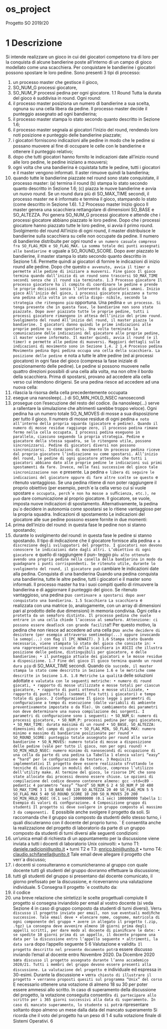 # os_project

Progetto SO 2019/20

# 1 Descrizione
Si intende realizzare un gioco in cui dei giocatori competono tra di loro per la conquista di alcune bandierine poste
all’interno di un campo di gioco modellato come una scacchiera. Per conquistare le bandierine i giocatori possono
spostare le loro pedine.
Sono presenti 3 tipi di processo:
1. un processo master che gestisce il gioco,
2. SO_NUM_G processi giocatore,
3. SO_NUM_P processi pedina per ogni giocatore.
1.1 Round
Tutta la durata del gioco è suddivisa in round. Ogni round:
1. il processo master posiziona un numero di bandierine a sua scelta, ognuna su una cella libera da pedine. Il processo master decide il punteggio assegnato ad ogni bandierina;
2. il processo master stampa lo stato secondo quanto descritto in Sezione 1.6;
3. il processo master segnala ai giocatori l’inizio del round, rendendo loro noti posizione e punteggio delle bandierine piazzate;
4. i giocatori forniscono indicazioni alle pedine in modo che le pedine si possano muovere al ﬁne di occupare le celle con le bandierine e ottenere il punteggio relativo;
5. dopo che tutti giocatori hanno fornito le indicazioni date all’inizio round alle loro pedine, le pedine iniziano a mouversi;
6. ogni volta che una bandierina è cquistata tutte le pedine, tutti i giocatori e il master vengono informati. Il aster rimuove quindi la bandierina;
7. quando tutte le bandierine piazzate nel round sono state conquistate, il processo master:
(a) termina il round
(b) stampa lo stato secondo quanto descritto in Sezione 1.6;
(c) piazza le nuove bandierine e avvia un nuovo round.
Se un round dura più di SO_MAX_TIME secondi, il processo master ne è informato e termina il gioco, stampando lo
stato (come descritto in Sezione 1.6).
1.2 Processo master
Inizio gioco Il master genera una scacchiera rettangolare di dimensioni SO_BASE e SO_ALTEZZA. Poi genera
SO_NUM_G processi giocatore e attende che i processi giocatore abbiano piazzato le loro pedine. Dopo che i processi
giocatore hanno piazzato tutte le loro pedine, si avvia il primo round.
Svolgimento del round All’inizio di ogni round, il master distribuisce le bandierine sulla scacchiera su celle
non occupate da pedine. Il numero di bandierine distribuite per ogni round `e un numero casuale compreso fra
SO_FLAG_MIN e SO_FLAG_MAX. La somma totale dei punti assegnati alle bandierine `e uguale a SO_ROUND_SCORE.
Dopo aver piazzato le bandierine, il master stampa lo stato secondo quanto descritto in Sezione 1.6. Permette
quindi ai giocatori di fornire le indicazioni di inizio round alle pedine. Dopo che questo `e avvenuto, avvia il timer
e permette alle pedine di iniziare a muoversi.
Fine gioco Il gioco termina quando dall’inizio di un round sono trascorsi SO_MAX_TIME secondi senza che il round
sia terminato.
1.3 Processo giocatore
Il processo giocatore ha il compito di coordinare le pedine e prende le proprie decisioni senza l’intervento di giocatori
umani.
Inizio gioco All’inizio del gioco, i processi giocatore piazzano a turno una pedina alla volta in una cella dispo-
nibile, secondo la strategia che ritengono pi`u opportuna. Una pedina `e un processo. Si tenga presente che in questa
fase, le bandierine non sono state piazzate. Dopo aver piazzato tutte le proprie pedine, tutti i processi giocatore
rimangono in attesa dell’inizio del primo round.
Svolgimento del round All’inizio del round, il master piazza le bandierine. I giocatori danno quindi le prime
indicazioni alle proprie pedine su come spostarsi. Una volta terminata la comunicazione delle indicazioni del
giocatore alle proprie pedine, il master viene informato. Il master quindi, avvia il round (e il timer) e permette alle
pedine di muoversi. Maggiori dettagli sulle indicazioni di movimento sono in Sezione 1.4.
2
1.4 Processo pedina
Movimento pedina Ogni pedina occupa una cella della scacchiera. La posizione delle pedine `e nota a tutte
le altre pedine (ed ai processi giocatore) in ogni fase del gioco (compresa la fase iniziale di posizionamento delle
pedine). Le pedine si possono muovere nelle quattro direzioni possibili di una cella alla volta, ma non oltre il bordo
della scacchiera. Prima di spostarsi, provano ad accedere alla cella verso cui intendono dirigersi. Se una pedina
riesce ad accedere ad una nuova cella:
1. rilascia la risorsa della cella precedentemente occupata
2. esegue una nanosleep(...) di SO_MIN_HOLD_NSEC nanosecondi
3. prosegue con l’esecuzione del resto del codice.
(la nanosleep(...) serve a rallentare la simulazione che altrimenti sarebbe troppo veloce).
Ogni pedina ha un numero totale SO_N_MOVES di mosse a sua disposizione per tutto il gioco. Il numero di mosse
residue di ogni pedina `e noto all’interno della propria squarda (giocatore e pedine). Quando il numero di mosse
residue raggiunge zero, il processo pedina rimane fermo nella cella occupata.
I processi pedina eseguono in parallelo, ciascuno seguendo la propria strategia.
Pedine e giocatore della stessa squadra, se lo ritengono utile, possono sincronizzarsi. Pedine di giocatori diversi
non possono sincronizzarsi.
Indicazioni di movimento Un processo pedina riceve dal proprio giocatore l’indicazione su come spostarsi.
All’inizio del round, le pedine di ogni giocatore attendono che tutti i giocatori abbiano dato alle proprie pedine le
indicazioni sui primi spostamenti da fare. Invece, nelle fasi successive del gioco tale sincronizzazione non `e presente.
La pedina `e libera di seguire le indicazioni del giocatore oppure di fare altre scelte se questo `e ritenuto vantaggioso.
Se una pedina ritiene di non poter raggiungere il proprio obiettivo (per esempio, perch´e la cella verso cui si vuole
spostare `e occupata, perch´e non ha mosse a suﬃcienza, etc.), ne pu`o dare comunicazione al proprio giocatore.
Il giocatore, se vuole, imposta nuove indicazioni di spostamento. Alternativamente, la pedina pu`o decidere in
autonomia come spostarsi se lo ritiene vantaggioso per la propria squadra.
Indicazioni di spostamento Le indicazioni del giocatore alle sue pedine possono essere fornite in due momenti:
1. prima dell’inizio del round: in questa fase le pedine non si stanno spostando;
2. durante lo svolgimento del round: in questa fase le pedine si stanno spostando.
Il tipo di indicazione che il giocatore fornisce alla pedina `e a discrezione degli sviluppatori del progetto. I giocatori
non devono conoscere le indicazioni date dagli altri. L’obiettivo di ogni giocatore `e quello di raggiungere il pun-
teggio pi`u alto ottenuto avendo una propria pedina nella casella della bandierina in modo da guadagnare i punti
corrispondenti. Se ritenuto utile, durante lo svolgimento del round, il giocatore pu`o cambiare le indicazioni date
alla pedina.
Conquista di una bandierina Quando una pedina conquista una bandierina, tutte le altre pedine, tutti i
giocatori e il master sono informati. Il processo master ha tra i suoi compiti quello di rimuovere la bandierina
e di aggiornare il punteggio del gioco. Se ritenuto vantaggioso, una pedina pu`o continuare a spostarsi dopo aver
conquistato una bandierina.
1.5 Scacchiera
La scacchiera `e realizzata con una matrice (o, analogamente, con un array di dimensioni pari al prodotto delle due
dimensioni) in memoria condivisa. Ogni cella `e protetta da un semaforo distinto. Il processo pedina che vuole
entrare in una cella chiede l’accesso al semaforo. Attenzione: ci possono essere deadlock con grande facilit`a!! Per
questo motivo, la pedina che non riesce ad accedere ad una cella pu`o anche decidere di desistere (per esempio
attraverso semtimedop(...) oppure invocando la semop(...) con ﬂag il IPC_NOWAIT).
3
1.6 Stampa stato
Quando necessario, viene stampato lo stato del gioco che consiste in:
• una rappresentazione visuale della scacchiera in ASCII che illustra posizione delle pedine, distinguibili per
giocatore, e delle bandierine;
• il punteggio attuale dei giocatori e le mosse residue a disposizione.
1.7 Fine del gioco
Il gioco termina quando un round dura pi`u di SO_MAX_TIME secondi. Quando ci`o succede, il master stampa lo stato
come descritto in Sezione 1.6 e le metriche come descritte in Sezione 1.8.
1.8 Metriche
La qualit`a delle soluzioni adottate `e valutata con le seguenti metriche:
• numero di round giocati,
• rapporto di mosse utilizzate e mosse totali per ciascun giocatore,
• rapporto di punti ottenuti e mosse utilizzate,
• rapporto di punti totali (sommati fra tutti i giocatori) e tempo totale di gioco.
2 Conﬁgurazione
Il gioco legge i parametri di conﬁgurazione a tempo di esecuzione (dalle variabili di ambiente preventivamente
impostate o da ﬁle). Un cambiamento dei parametri non deve determinare una nuova compilazione dei sorgenti. I
parametri di conﬁgurazione sono i seguenti:
• SO_NUM_G: numero di processi giocatore,
• SO_NUM_P: processi pedina per ogni giocatore,
• SO_MAX_TIME: durata massima di un round
• SO_BASE, SO_ALTEZZA: dimensioni del campo di gioco
• SO_FLAG_MIN, SO_FLAG_MAX: numero minimo e massimo di bandierine posizionate per round
• SO_ROUND_SCORE: punteggio totale assegnato per round alle varie bandierine
• SO_N_MOVES: numero totale di mosse a disposizione delle pedine (vale per tutto il gioco, non per ogni round)
• SO_MIN_HOLD_NSEC: numero minimo di nanosecondi di occupazione di una cella da parte di una pedina
La Tabella 1 elenca valori “easy” e “hard” per le conﬁgurazione da testare.
3 Requisiti implementativi
Il progetto deve essere realizzato sfruttando le tecniche di divisione in moduli del codice, compreso l’utilizzo
dell’utility make.
Al termine del gioco, le risorse IPC che sono state allocate dai processi devono essere chiuse.
Le opzioni di compilazione del codice devono contenere almeno:
gcc -std=c89 -pedantic
4
parametro “easy” “hard”
SO_NUM_G 2 4
SO_NUM_P 10 400
SO_MAX_TIME 3 1
SO_BASE 60 120
SO_ALTEZZA 20 40
SO_FLAG_MIN 5 5
SO_FLAG_MAX 5 40
SO_ROUND_SCORE 10 200
SO_N_MOVES 20 200
SO_MIN_HOLD_NSEC (0.1 sec) 100000000 (0.1 sec) 100000000
Tabella 1: Esempio di valori di conﬁgurazione.
4 Composizione gruppo di studenti
Il progetto si deve svolgere in gruppo composto al massimo 3 da componenti.
`
E possibile anche svolgere il
progetto da soli.
Si raccomanda che il gruppo sia composto da studenti dello stesso turno, i quali discuteranno con il docente
del proprio turno.
`
E consentita anche la realizzazione del progetto di laboratorio da parte di un gruppo composto
da studenti di turni diversi alle seguenti condizioni:
1. un’unica email di richiesta di un appuntamento per la discussione viene inviata a tutti i docenti di laboratorio
Unix coinvolti:
• turno T1: daniele.radicioni@unito.it
• turni T2 e T3: enrico.bini@unito.it
• turno T4: claudio.schifanella@unito.it
Tale email deve allegare il progetto che verr`a discusso;
2. i docenti si consulteranno e comunicheranno al gruppo con quale docente tutti gli studenti del gruppo
dovranno eﬀettuare la discussione;
3. tutti gli studenti del gruppo si presentano dal docente comunicato, il giorno preﬁssato per la discussione,
e riceverranno una valutazione individuale.
5 Consegna
Il progetto `e costituito da:
1. il codice
2. una breve relazione che sintetizzi le scelte progettuali compiute
Il progetto si consegna inviandolo per email al vostro docente (si veda Sezione 4 in caso di gruppo composto da
studenti di turni diversi). Verr`a discusso il progetto inviato per email, non sue eventuali modiﬁche successive. Tale
email deve
• elencare nome, cognome, matricola di ogni componente del gruppo
• avere in allegato il progetto (.zip, .tgz)
La consegna deve avvenire almeno 10 giorni prima degli appelli scritti, per dare modo al docente di pianiﬁcare
le date:
• se spedite 10 giorni prima di un appello, il docente propone una data per la discussione entro l’appello seguente
• altrimenti, la data sar`a dopo l’appello seguente
5
6 Valutazione e validit`a
Il progetto descritto nel presente documento potr`a essere discusso inviando l’email al docente entro Novembre 2020.
Da Dicembre 2020 sar`a discusso il progetto assegnato durante l’anno accademico 2020/21.
Tutti i membri del gruppo devono essere presenti alla discussione. La valutazione del progetto `e individuale
ed espressa in 30-esimi. Durante la discussione
• verr`a chiesto di illustrare il progetto
• verranno proposti quesiti sul programma “Unix” del corso
`
E necessario ottenere una votazione di almeno 18 su 30 per poter essere ammessi allo scritto. In caso di
superamento della discussione del progetto, la votazione conseguita consentir`a di partecipare allo scritto per i 365
giorni successivi alla data di superamento.
In caso di mancato superamento, lo studente si potr`a ripresentare soltanto dopo almeno un mese dalla data
del mancato superamento
Si ricorda che il voto del progetto ha un peso di
1
4
sulla votazione ﬁnale di Sistemi Operativi.
6
